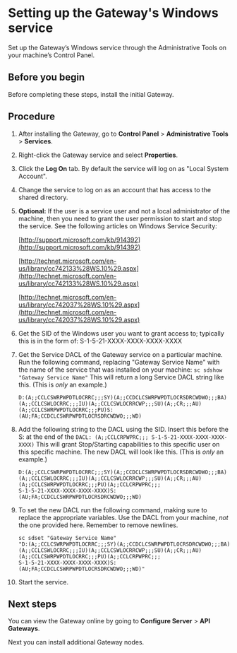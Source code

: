 # Setting up the Gateway's Windows service 

<head>
  <meta name="guidename" content="API Management"/>
  <meta name="context" content="GUID-17cf6416-928a-4c4a-905c-e682cf5fd98d"/>
</head>


Set up the Gateway’s Windows service through the Administrative Tools on your machine’s Control Panel.

## Before you begin

Before completing these steps, install the initial Gateway.

## Procedure

1.  After installing the Gateway, go to **Control Panel** \> **Administrative Tools** \> **Services**.

2.  Right-click the Gateway service and select **Properties**.

3.  Click the **Log On** tab. By default the service will log on as "Local System Account".

4.  Change the service to log on as an account that has access to the shared directory.

5.  **Optional:** If the user is a service user and not a local administrator of the machine, then you need to grant the user permission to start and stop the service. See the following articles on Windows Service Security:

    [http://support.microsoft.com/kb/914392](http://support.microsoft.com/kb/914392)

    [http://technet.microsoft.com/en-us/library/cc742133%28WS.10%29.aspx](http://technet.microsoft.com/en-us/library/cc742133%28WS.10%29.aspx)

    [http://technet.microsoft.com/en-us/library/cc742037%28WS.10%29.aspx](http://technet.microsoft.com/en-us/library/cc742037%28WS.10%29.aspx)

6.  Get the SID of the Windows user you want to grant access to; typically this is in the form of: S-1-5-21-XXXX-XXXX-XXXX-XXXX

7.  Get the Service DACL of the Gateway service on a particular machine. Run the following command, replacing "Gateway Service Name" with the name of the service that was installed on your machine: `sc sdshow "Gateway Service Name"` This will return a long Service DACL string like this. \(This is *only* an example.\)

    ```
    D:(A;;CCLCSWRPWPDTLOCRRC;;;SY)(A;;CCDCLCSWRPWPDTLOCRSDRCWDWO;;;BA)(A;;CCLCSWLOCRRC;;;IU)(A;;CCLCSWLOCRRCWP;;;SU)(A;;CR;;;AU)(A;;CCLCSWRPWPDTLOCRRC;;;PU)S:(AU;FA;CCDCLCSWRPWPDTLOCRSDRCWDWO;;;WD)
    ```

8.  Add the following string to the DACL using the SID. Insert this before the S: at the end of the `DACL: (A;;CCLCRPWPRC;;; S-1-5-21-XXXX-XXXX-XXXX-XXXX)` This will grant Stop/Starting capabilities to this specific user on this specific machine. The new DACL will look like this. \(This is *only* an example.\)

    ```
    D:(A;;CCLCSWRPWPDTLOCRRC;;;SY)(A;;CCDCLCSWRPWPDTLOCRSDRCWDWO;;;BA)(A;;CCLCSWLOCRRC;;;IU)(A;;CCLCSWLOCRRCWP;;;SU)(A;;CR;;;AU)(A;;CCLCSWRPWPDTLOCRRC;;;PU)(A;;CCLCRPWPRC;;;
    S-1-5-21-XXXX-XXXX-XXXX-XXXX)S:(AU;FA;CCDCLCSWRPWPDTLOCRSDRCWDWO;;;WD)
    ```

9.  To set the new DACL run the following command, making sure to replace the appropriate variables. Use the DACL from your machine, *not* the one provided here. Remember to remove newlines.

    ```
    sc sdset "Gateway Service Name"
    "D:(A;;CCLCSWRPWPDTLOCRRC;;;SY)(A;;CCDCLCSWRPWPDTLOCRSDRCWDWO;;;BA)(A;;CCLCSWLOCRRC;;;IU)(A;;CCLCSWLOCRRCWP;;;SU)(A;;CR;;;AU)(A;;CCLCSWRPWPDTLOCRRC;;;PU)(A;;CCLCRPWPRC;;;
    S-1-5-21-XXXX-XXXX-XXXX-XXXX)S:(AU;FA;CCDCLCSWRPWPDTLOCRSDRCWDWO;;;WD)"
    ```

10. Start the service.

## Next steps

You can view the Gateway online by going to **Configure Server** \> **API Gateways**.

Next you can install additional Gateway nodes. 